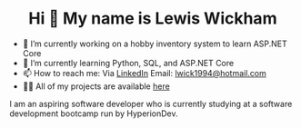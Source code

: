 <h1 align="center">
  Hi 👋 My name is Lewis Wickham
</h1>

- 🔭 I’m currently working on a hobby inventory system to learn ASP.NET Core
- 🌱 I’m currently learning Python, SQL, and ASP.NET Core
- 📫 How to reach me: 
    Via [LinkedIn](https://www.linkedin.com/in/lewis-wickham-60b034102/)
    Email: lwick1994@hotmail.com
- 👨‍💻 All of my projects are available [here](https://github.com/Wickendom?tab=repositories)

I am an aspiring software developer who is currently studying at a software development bootcamp run by HyperionDev.

